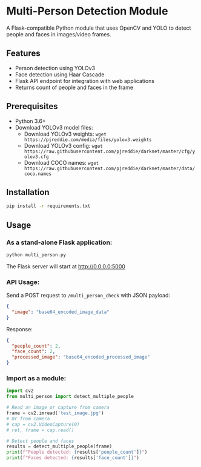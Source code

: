 # Multi-Person Detection Module

A Flask-compatible Python module that uses OpenCV and YOLO to detect people and faces in images/video frames.

## Features

- Person detection using YOLOv3
- Face detection using Haar Cascade
- Flask API endpoint for integration with web applications
- Returns count of people and faces in the frame

## Prerequisites

- Python 3.6+
- Download YOLOv3 model files:
  - Download YOLOv3 weights: `wget https://pjreddie.com/media/files/yolov3.weights`
  - Download YOLOv3 config: `wget https://raw.githubusercontent.com/pjreddie/darknet/master/cfg/yolov3.cfg`
  - Download COCO names: `wget https://raw.githubusercontent.com/pjreddie/darknet/master/data/coco.names`

## Installation

```bash
pip install -r requirements.txt
```

## Usage

### As a stand-alone Flask application:

```bash
python multi_person.py
```

The Flask server will start at http://0.0.0.0:5000

### API Usage:

Send a POST request to `/multi_person_check` with JSON payload:

```json
{
  "image": "base64_encoded_image_data"
}
```

Response:

```json
{
  "people_count": 2,
  "face_count": 2,
  "processed_image": "base64_encoded_processed_image"
}
```

### Import as a module:

```python
import cv2
from multi_person import detect_multiple_people

# Read an image or capture from camera
frame = cv2.imread('test_image.jpg')
# Or from camera
# cap = cv2.VideoCapture(0)
# ret, frame = cap.read()

# Detect people and faces
results = detect_multiple_people(frame)
print(f"People detected: {results['people_count']}")
print(f"Faces detected: {results['face_count']}") 